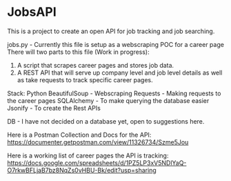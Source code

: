 # JobsAPI
This is a project to create an open API for job tracking and job searching.

jobs.py - Currently this file is setup as a webscraping POC for a career page
There will two parts to this file (Work in progress):
1. A script that scrapes career pages and stores job data.
2. A REST API that will serve up company level and job level details as well as take requests to track specific career pages.

Stack:
Python
  BeautifulSoup - Webscraping
  Requests - Making requests to the career pages
  SQLAlchemy - To make querying the database easier
  Jsonify - To create the Rest APIs
  
 DB - I have not decided on a database yet, open to suggestions here.
  
Here is a Postman Collection and Docs for the API:
https://documenter.getpostman.com/view/11326734/Szme5Jou

Here is a working list of career pages the API is tracking:
https://docs.google.com/spreadsheets/d/1PZ5LP3xV5NDlYaQ-O7rkwBFLjaB7bz8NqZs0vHBU-Bk/edit?usp=sharing

